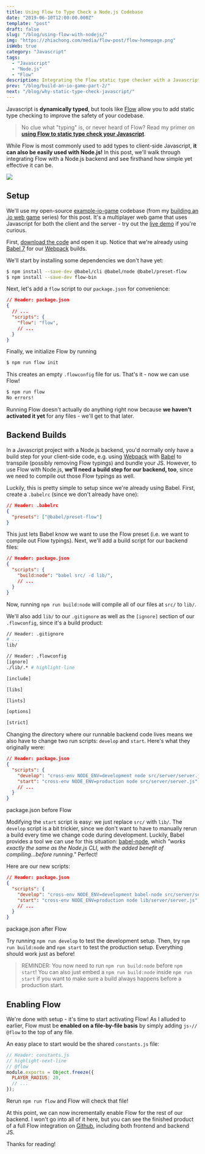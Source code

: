 ```yaml
---
title: Using Flow to Type Check a Node.js Codebase
date: "2019-06-10T12:00:00.000Z"
template: "post"
draft: false
slug: "/blog/using-flow-with-nodejs/"
img: "https://zhiachong.com/media/flow-post/flow-homepage.png"
isWeb: true
category: "Javascript"
tags:
  - "Javascript"
  - "Node.js"
  - "Flow"
description: Integrating the Flow static type checker with a Javascript backend.
prev: "/blog/build-an-io-game-part-2/"
next: "/blog/why-static-type-check-javascript/"
---
```


Javascript is **dynamically typed**, but tools like [Flow](https://flow.org/) allow you to add static type checking to improve the safety of your codebase.

> No clue what "typing" is, or never heard of Flow? Read my primer on [**using Flow to static type check your Javascript**](/blog/why-static-type-check-javascript/).

While Flow is most commonly used to add types to client-side Javascript, **it can also be easily used with Node.js!** In this post, we'll walk through integrating Flow with a Node.js backend and see firsthand how simple yet effective it can be.

![](./media-link/flow-post/flow-homepage.png)

## Setup

We'll use my open-source [example-io-game](https://github.com/vzhou842/example-.io-game) codebase (from my [building an .io web game](/blog/build-an-io-game-part-1/) series) for this post. It's a multiplayer web game that uses Javascript for both the client and the server - try out the [live demo](https://example-io-game.zhiachong.com/) if you're curious.

First, [download the code](https://github.com/vzhou842/example-.io-game) and open it up. Notice that we're already using [Babel 7](https://babeljs.io/) for our [Webpack](/blog/why-you-should-use-webpack/) builds.

We'll start by installing some dependencies we don't have yet:

```bash
$ npm install --save-dev @babel/cli @babel/node @babel/preset-flow
$ npm install --save-dev flow-bin
```

Next, let's add a `flow` script to our `package.json` for convenience:

```json
// Header: package.json
{
  // ...
  "scripts": {
    "flow": "flow",
    // ...
  }
}
```

Finally, we initialize Flow by running

```bash
$ npm run flow init
```

This creates an empty `.flowconfig` file for us. That's it - now we can use Flow!

```bash
$ npm run flow
No errors!
```

Running Flow doesn't actually do anything right now because **we haven't activated it yet** for any files - we'll get to that later.

## Backend Builds

In a Javascript project with a Node.js backend, you'd normally only have a build step for your client-side code, e.g. using [Webpack](/blog/why-you-should-use-webpack/) with [Babel](https://babeljs.io/) to transpile (possibly removing Flow typings) and bundle your JS. However, to use Flow with Node.js, **we'll need a build step for our backend, too**, since we need to compile out those Flow typings as well.

Luckily, this is pretty simple to setup since we're already using Babel. First, create a `.babelrc` (since we don't already have one):

```json
// Header: .babelrc
{
  "presets": ["@babel/preset-flow"]
}
```

This just lets Babel know we want to use the Flow preset (i.e. we want to compile out Flow typings). Next, we'll add a build script for our backend files:

```json
// Header: package.json
{
  "scripts": {
    "build:node": "babel src/ -d lib/",
    // ...
  }
}
```

Now, running `npm run build:node` will compile all of our files at `src/` to `lib/`.

We'll also add `lib/` to our `.gitignore` as well as the `[ignore]` section of our `.flowconfig`, since it's a build product:

```bash
// Header: .gitignore
# ...
lib/
```

```bash
// Header: .flowconfig
[ignore]
./lib/.* # highlight-line

[include]

[libs]

[lints]

[options]

[strict]
```

Changing the directory where our runnable backend code lives means we also have to change two run scripts: `develop` and `start`. Here's what they originally were:

```json
// Header: package.json
{
  "scripts": {
    "develop": "cross-env NODE_ENV=development node src/server/server.js",
    "start": "cross-env NODE_ENV=production node src/server/server.js",
    // ...
  }
}
```
<figcaption>package.json before Flow</figcaption>

Modifying the `start` script is easy: we just replace `src/` with `lib/`. The `develop` script is a bit trickier, since we don't want to have to manually rerun a build every time we change code during development. Luckily, Babel provides a tool we can use for this situation: [babel-node](https://babeljs.io/docs/en/babel-node), which _"works exactly the same as the Node.js CLI, with the added benefit of compiling...before running."_ Perfect!

Here are our new scripts:

```json
// Header: package.json
{
  "scripts": {
    "develop": "cross-env NODE_ENV=development babel-node src/server/server.js",
    "start": "cross-env NODE_ENV=production node lib/server/server.js",
    // ...
  }
}
```
<figcaption>package.json after Flow</figcaption>

Try running `npm run develop` to test the development setup. Then, try `npm run build:node` and `npm start` to test the production setup. Everything should work just as before!

> REMINDER: You now need to run `npm run build:node` before `npm start`! You can also just embed a `npm run build:node` inside `npm run start` if you want to make sure a build always happens before a production start.

## Enabling Flow

We're done with setup - it's time to start activating Flow! As I alluded to earlier, Flow must be **enabled on a file-by-file basis** by simply adding `js›// @flow` to the top of any file.

An easy place to start would be the shared `constants.js` file:

```js
// Header: constants.js
// highlight-next-line
// @flow
module.exports = Object.freeze({
  PLAYER_RADIUS: 20,
  // ...
});
```

Rerun `npm run flow` and Flow will check that file!

At this point, we can now incrementally enable Flow for the rest of our backend. I won't go into all of it here, but you can see the finished product of a full Flow integration on [Github](https://github.com/vzhou842/example-.io-game/tree/flow), including both frontend and backend JS.

Thanks for reading!
